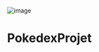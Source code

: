 ![image](https://user-images.githubusercontent.com/124001731/228419793-4ff0c8c1-622c-43b9-9233-147b0dfafad7.png)
# PokedexProjet
